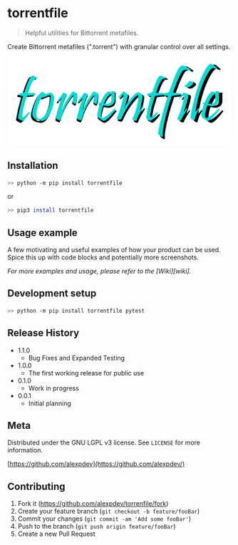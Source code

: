 # torrentfile

> Helpful utilities for Bittorrent metafiles.

Create Bittorrent metafiles (".torrent") with granular control over all settings.

![torrentfile](assets/torrentfile.png)

## Installation

```bash
>> python -m pip install torrentfile
```

or

```bash
>> pip3 install torrentfile
```

## Usage example

A few motivating and useful examples of how your product can be used. Spice this up with code blocks and potentially more screenshots.

_For more examples and usage, please refer to the [Wiki][wiki]._

## Development setup

```bash
>> python -m pip install torrentfile pytest
```

## Release History

* 1.1.0
  * Bug Fixes and Expanded Testing
* 1.0.0
  * The first working release for public use
* 0.1.0
  * Work in progress
* 0.0.1
  * Initial planning

## Meta

Distributed under the GNU LGPL v3 license. See ``LICENSE`` for more information.

[https://github.com/alexpdev](https://github.com/alexpdev/)

## Contributing

1. Fork it (<https://github.com/alexpdev/torrenfile/fork>)
2. Create your feature branch (`git checkout -b feature/fooBar`)
3. Commit your changes (`git commit -am 'Add some fooBar'`)
4. Push to the branch (`git push origin feature/fooBar`)
5. Create a new Pull Request

<!-- Markdown link & img dfn's -->
[npm-image]: https://img.shields.io/npm/v/datadog-metrics.svg?style=flat-square
[npm-url]: https://npmjs.org/package/datadog-metrics
[npm-downloads]: https://img.shields.io/npm/dm/datadog-metrics.svg?style=flat-square
